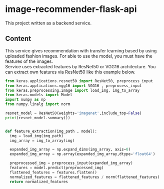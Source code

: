 # image-recommender-flask-api

This project written as a backend service. 

## Content
This service gives recommendation with transfer learning based by using uploaded fashion images. For able to use the model, you must have the features of the images.<br>
Service uses extracted features by ResNet50 or VGG16 architecture. You can extract own features via ResNet50 like this example below. <br>

```python
from keras.applications.resnet50 import ResNet50, preprocess_input
from keras.applications.vgg16 import VGG16 , preprocess_input
from keras.preprocessing.image import load_img, img_to_array
from keras.models import Model
import numpy as np
from numpy.linalg import norm

resnet_model = ResNet50(weights='imagenet',include_top=False)
print(resnet_model.summary())


def feature_extraction(img_path , model):
  img = load_img(img_path)
  img_array = img_to_array(img)

  expanded_img_array = np.expand_dims(img_array, axis=0)
  expanded_img_array = np.array(expanded_img_array,dtype='float64')

  preprocessed_img = preprocess_input(expanded_img_array)
  features = model.predict(preprocessed_img)
  flattened_features = features.flatten()
  normalized_features = flattened_features / norm(flattened_features)
  return normalized_features
```



